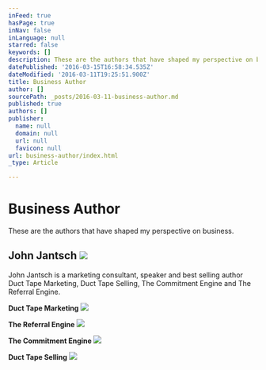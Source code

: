 ```yaml
---
inFeed: true
hasPage: true
inNav: false
inLanguage: null
starred: false
keywords: []
description: These are the authors that have shaped my perspective on business.
datePublished: '2016-03-15T16:58:34.535Z'
dateModified: '2016-03-11T19:25:51.900Z'
title: Business Author
author: []
sourcePath: _posts/2016-03-11-business-author.md
published: true
authors: []
publisher:
  name: null
  domain: null
  url: null
  favicon: null
url: business-author/index.html
_type: Article

---
```

# Business Author

These are the authors that have shaped my perspective on business.

## John Jantsch ![](https://the-grid-user-content.s3-us-west-2.amazonaws.com/bd6a596b-34ff-4b57-ba80-ea6311242a4f.jpg)

John Jantsch is a marketing consultant, speaker and best selling author Duct Tape Marketing, Duct Tape Selling, The Commitment Engine and The Referral Engine.

**Duct Tape Marketing**
![](https://the-grid-user-content.s3-us-west-2.amazonaws.com/567e074a-6ac6-4ad1-9075-4eadcfa36225.jpg)

**The Referral Engine**
![](https://the-grid-user-content.s3-us-west-2.amazonaws.com/4d13a5ed-6fd7-4d0c-b351-6d9cf5c4e83a.jpg)

**The Commitment Engine**
![](https://the-grid-user-content.s3-us-west-2.amazonaws.com/dad0fab1-f679-495f-b380-4c5f7715f8d2.jpg)

**Duct Tape Selling**
![](https://the-grid-user-content.s3-us-west-2.amazonaws.com/369a7d4a-8584-4b8e-842f-c09b93b2d16b.jpg)